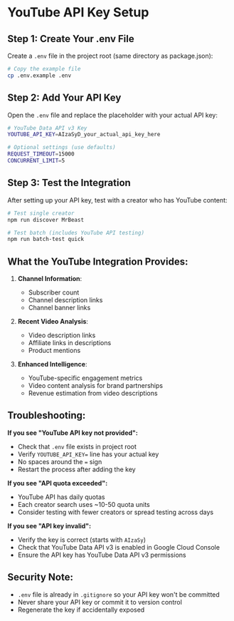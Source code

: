 # YouTube API Key Setup

## Step 1: Create Your .env File

Create a `.env` file in the project root (same directory as package.json):

```bash
# Copy the example file
cp .env.example .env
```

## Step 2: Add Your API Key

Open the `.env` file and replace the placeholder with your actual API key:

```bash
# YouTube Data API v3 Key
YOUTUBE_API_KEY=AIzaSyD_your_actual_api_key_here

# Optional settings (use defaults)
REQUEST_TIMEOUT=15000
CONCURRENT_LIMIT=5
```

## Step 3: Test the Integration

After setting up your API key, test with a creator who has YouTube content:

```bash
# Test single creator
npm run discover MrBeast

# Test batch (includes YouTube API testing)
npm run batch-test quick
```

## What the YouTube Integration Provides:

1. **Channel Information**: 
   - Subscriber count
   - Channel description links
   - Channel banner links

2. **Recent Video Analysis**:
   - Video description links  
   - Affiliate links in descriptions
   - Product mentions

3. **Enhanced Intelligence**:
   - YouTube-specific engagement metrics
   - Video content analysis for brand partnerships
   - Revenue estimation from video descriptions

## Troubleshooting:

**If you see "YouTube API key not provided":**
- Check that `.env` file exists in project root
- Verify `YOUTUBE_API_KEY=` line has your actual key
- No spaces around the `=` sign
- Restart the process after adding the key

**If you see "API quota exceeded":**
- YouTube API has daily quotas
- Each creator search uses ~10-50 quota units
- Consider testing with fewer creators or spread testing across days

**If you see "API key invalid":**
- Verify the key is correct (starts with `AIzaSy`)
- Check that YouTube Data API v3 is enabled in Google Cloud Console
- Ensure the API key has YouTube Data API v3 permissions

## Security Note:

- `.env` file is already in `.gitignore` so your API key won't be committed
- Never share your API key or commit it to version control
- Regenerate the key if accidentally exposed